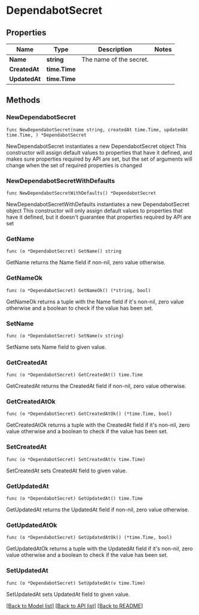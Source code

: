 # DependabotSecret

## Properties

Name | Type | Description | Notes
------------ | ------------- | ------------- | -------------
**Name** | **string** | The name of the secret. | 
**CreatedAt** | **time.Time** |  | 
**UpdatedAt** | **time.Time** |  | 

## Methods

### NewDependabotSecret

`func NewDependabotSecret(name string, createdAt time.Time, updatedAt time.Time, ) *DependabotSecret`

NewDependabotSecret instantiates a new DependabotSecret object
This constructor will assign default values to properties that have it defined,
and makes sure properties required by API are set, but the set of arguments
will change when the set of required properties is changed

### NewDependabotSecretWithDefaults

`func NewDependabotSecretWithDefaults() *DependabotSecret`

NewDependabotSecretWithDefaults instantiates a new DependabotSecret object
This constructor will only assign default values to properties that have it defined,
but it doesn't guarantee that properties required by API are set

### GetName

`func (o *DependabotSecret) GetName() string`

GetName returns the Name field if non-nil, zero value otherwise.

### GetNameOk

`func (o *DependabotSecret) GetNameOk() (*string, bool)`

GetNameOk returns a tuple with the Name field if it's non-nil, zero value otherwise
and a boolean to check if the value has been set.

### SetName

`func (o *DependabotSecret) SetName(v string)`

SetName sets Name field to given value.


### GetCreatedAt

`func (o *DependabotSecret) GetCreatedAt() time.Time`

GetCreatedAt returns the CreatedAt field if non-nil, zero value otherwise.

### GetCreatedAtOk

`func (o *DependabotSecret) GetCreatedAtOk() (*time.Time, bool)`

GetCreatedAtOk returns a tuple with the CreatedAt field if it's non-nil, zero value otherwise
and a boolean to check if the value has been set.

### SetCreatedAt

`func (o *DependabotSecret) SetCreatedAt(v time.Time)`

SetCreatedAt sets CreatedAt field to given value.


### GetUpdatedAt

`func (o *DependabotSecret) GetUpdatedAt() time.Time`

GetUpdatedAt returns the UpdatedAt field if non-nil, zero value otherwise.

### GetUpdatedAtOk

`func (o *DependabotSecret) GetUpdatedAtOk() (*time.Time, bool)`

GetUpdatedAtOk returns a tuple with the UpdatedAt field if it's non-nil, zero value otherwise
and a boolean to check if the value has been set.

### SetUpdatedAt

`func (o *DependabotSecret) SetUpdatedAt(v time.Time)`

SetUpdatedAt sets UpdatedAt field to given value.



[[Back to Model list]](../README.md#documentation-for-models) [[Back to API list]](../README.md#documentation-for-api-endpoints) [[Back to README]](../README.md)


